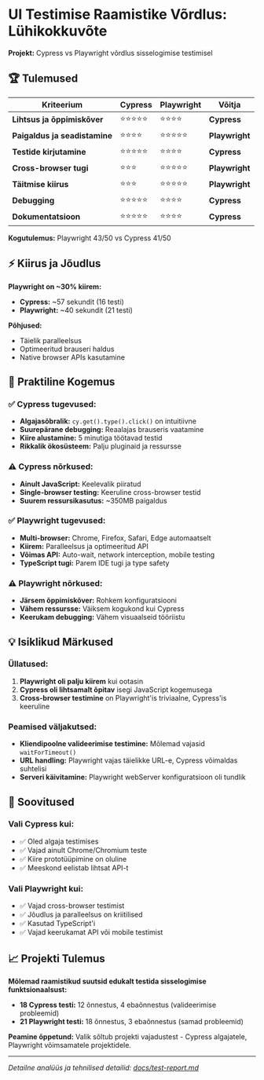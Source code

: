 # UI Testimise Raamistike Võrdlus: Lühikokkuvõte

**Projekt:** Cypress vs Playwright võrdlus sisselogimise testimisel  


## 🏆 Tulemused

| **Kriteerium** | **Cypress** | **Playwright** | **Võitja** |
|----------------|-------------|----------------|-----------|
| **Lihtsus ja õppimiskõver** | ⭐⭐⭐⭐⭐ | ⭐⭐⭐⭐ | **Cypress** |
| **Paigaldus ja seadistamine** | ⭐⭐⭐⭐ | ⭐⭐⭐⭐⭐ | **Playwright** |
| **Testide kirjutamine** | ⭐⭐⭐⭐⭐ | ⭐⭐⭐⭐ | **Cypress** |
| **Cross-browser tugi** | ⭐⭐⭐ | ⭐⭐⭐⭐⭐ | **Playwright** |
| **Täitmise kiirus** | ⭐⭐⭐ | ⭐⭐⭐⭐⭐ | **Playwright** |
| **Debugging** | ⭐⭐⭐⭐⭐ | ⭐⭐⭐⭐ | **Cypress** |
| **Dokumentatsioon** | ⭐⭐⭐⭐⭐ | ⭐⭐⭐⭐ | **Cypress** |

**Kogutulemus:** Playwright 43/50 vs Cypress 41/50

## ⚡ Kiirus ja Jõudlus

**Playwright on ~30% kiirem:**
- **Cypress:** ~57 sekundit (16 testi)
- **Playwright:** ~40 sekundit (21 testi)

**Põhjused:**
- Täielik paralleelsus
- Optimeeritud brauseri haldus
- Native browser APIs kasutamine

## 🔧 Praktiline Kogemus

### ✅ **Cypress tugevused:**
- **Algajasõbralik:** `cy.get().type().click()` on intuitiivne
- **Suurepärane debugging:** Reaalajas brauseris vaatamine
- **Kiire alustamine:** 5 minutiga töötavad testid
- **Rikkalik ökosüsteem:** Palju pluginaid ja ressursse

### ⚠️ **Cypress nõrkused:**
- **Ainult JavaScript:** Keelevalik piiratud
- **Single-browser testing:** Keeruline cross-browser testid
- **Suurem ressursikasutus:** ~350MB paigaldus

### ✅ **Playwright tugevused:**
- **Multi-browser:** Chrome, Firefox, Safari, Edge automaatselt
- **Kiirem:** Paralleelsus ja optimeeritud API
- **Võimas API:** Auto-wait, network interception, mobile testing
- **TypeScript tugi:** Parem IDE tugi ja type safety

### ⚠️ **Playwright nõrkused:**
- **Järsem õppimiskõver:** Rohkem konfiguratsiooni
- **Vähem ressursse:** Väiksem kogukond kui Cypress
- **Keerukam debugging:** Vähem visuaalseid tööriistu

## 💡 Isiklikud Märkused

### **Üllatused:**
1. **Playwright oli palju kiirem** kui ootasin
2. **Cypress oli lihtsamalt õpitav** isegi JavaScript kogemusega
3. **Cross-browser testimine** on Playwright'is triviaalne, Cypress'is keeruline

### **Peamised väljakutsed:**
- **Kliendipoolne valideerimise testimine:** Mõlemad vajasid `waitForTimeout()`
- **URL handling:** Playwright vajas täielikke URL-e, Cypress võimaldas suhtelisi
- **Serveri käivitamine:** Playwright webServer konfiguratsioon oli tundlik

## 🎯 Soovitused

### **Vali Cypress kui:**
- ✅ Oled algaja testimises
- ✅ Vajad ainult Chrome/Chromium teste
- ✅ Kiire prototüüpimine on oluline
- ✅ Meeskond eelistab lihtsat API-t

### **Vali Playwright kui:**
- ✅ Vajad cross-browser testimist
- ✅ Jõudlus ja paralleelsus on kriitilised
- ✅ Kasutad TypeScript'i
- ✅ Vajad keerukamat API või mobile testimist

## 📈 Projekti Tulemus

**Mõlemad raamistikud suutsid edukalt testida sisselogimise funktsionaalsust:**
- **18 Cypress testi:** 12 õnnestus, 4 ebaõnnestus (valideerimise probleemid)
- **21 Playwright testi:** 18 õnnestus, 3 ebaõnnestus (samad probleemid)

**Peamine õppetund:** Valik sõltub projekti vajadustest - Cypress algajatele, Playwright võimsamatele projektidele.

---

*Detailne analüüs ja tehnilised detailid: [docs/test-report.md](docs/test-report.md)*

